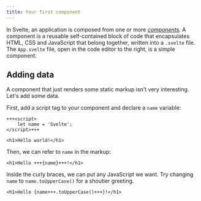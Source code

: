 ```yaml
---
title: Your first component
---
```


In Svelte, an application is composed from one or more [_components_]($docs#component-format). A component is a reusable self-contained block of code that encapsulates HTML, CSS and JavaScript that belong together, written into a `.svelte` file. The `App.svelte` file, open in the code editor to the right, is a simple component.

## Adding data

A component that just renders some static markup isn't very interesting. Let's add some data.

First, add a script tag to your component and declare a `name` variable:

```svelte
+++<script>
	let name = 'Svelte';
</script>+++

<h1>Hello world!</h1>
```

Then, we can refer to `name` in the markup:

```svelte
<h1>Hello +++{name}+++!</h1>
```

Inside the curly braces, we can put any JavaScript we want. Try changing `name` to `name.toUpperCase()` for a shoutier greeting.

```svelte
<h1>Hello {name+++.toUpperCase()+++}!</h1>
```